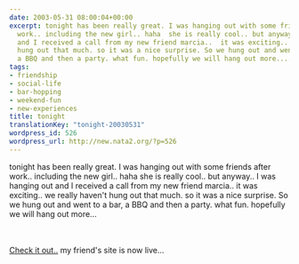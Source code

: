 ```yaml
---
date: 2003-05-31 08:00:04+00:00
excerpt: tonight has been really great. I was hanging out with some friends after
  work.. including the new girl.. haha  she is really cool.. but anyway.. I was hanging  out
  and I received a call from my new friend marcia..  it was exciting.. we really haven't
  hung out that much. so it was a nice surprise. So we hung out and went to a bar,
  a BBQ and then a party. what fun. hopefully we will hang out more....
tags:
- friendship
- social-life
- bar-hopping
- weekend-fun
- new-experiences
title: tonight
translationKey: "tonight-20030531"
wordpress_id: 526
wordpress_url: http://new.nata2.org/?p=526
---
```


tonight has been really great. I was hanging out with some friends after work.. including the new girl.. haha  she is really cool.. but anyway.. I was hanging  out and I received a call from my new friend marcia..  it was exciting.. we really haven't hung out that much. so it was a nice surprise. So we hung out and went to a bar, a BBQ and then a party. what fun. hopefully we will hang out more...

<br/><br/>
<a href="http://www.solidgrind.com">Check it out..</a> my friend's site is now live...